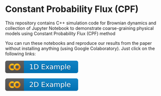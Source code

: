# Constant Probability Flux (CPF)

This repository contains C++ simulation code for Brownian dynamics and collection of Jupyter Notebook to demonstrate coarse-graining physical models using Constant Probability Flux (CPF) method

You can run these notebooks and reproduce our results from the paper without installing anything (using Google Colaboratory). Just click on the following links:

[![1D Example](https://github.com/ktaletsk/CPF/blob/master/1D_Example/1D_example.svg)](https://colab.research.google.com/github/ktaletsk/CPF/blob/master/1D_Example/CPF_1D_toy.ipynb)

[![2D Example](https://github.com/ktaletsk/CPF/blob/master/2D_Example/2D_example.svg)](https://colab.research.google.com/github/ktaletsk/CPF/blob/master/2D_Example/CPF_2D_toy.ipynb)
